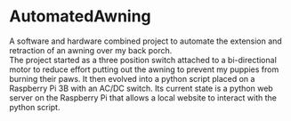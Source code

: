 # AutomatedAwning
A software and hardware combined project to automate the extension and retraction of an awning over my back porch.  
The project started as a three position switch attached to a bi-directional motor to reduce effort putting out the awning to prevent my puppies from burning their paws.
It then evolved into a python script placed on a Raspberry Pi 3B with an AC/DC switch.
Its current state is a python web server on the Raspberry Pi that allows a local website to interact with the python script.
